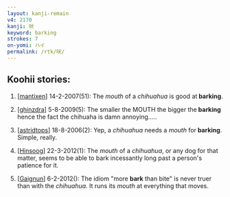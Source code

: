 ```yaml
---
layout: kanji-remain
v4: 2170
kanji: 吠
keyword: barking
strokes: 7
on-yomi: ハイ
permalink: /rtk/吠/
---
```


## Koohii stories: 

1) [<a href="http://kanji.koohii.com/profile/mantixen">mantixen</a>] 14-2-2007(51): The <em>mouth</em> of a <em>chihuahua</em> is good at<strong> barking</strong>.

2) [<a href="http://kanji.koohii.com/profile/ghinzdra">ghinzdra</a>] 5-8-2009(5): The smaller the MOUTH the bigger the<strong> barking</strong> hence the fact the chihuaha is damn annoying.....

3) [<a href="http://kanji.koohii.com/profile/astridtops">astridtops</a>] 18-8-2006(2): Yep, a <em>chihuahua</em> needs a <em>mouth</em> for<strong> barking</strong>. Simple, really.

4) [<a href="http://kanji.koohii.com/profile/Hinsoog">Hinsoog</a>] 22-3-2012(1): The <em>mouth</em> of a <em>chihuahua</em>, or any dog for that matter, seems to be able to bark incessantly long past a person&#039;s patience for it.

5) [<a href="http://kanji.koohii.com/profile/Gaignun">Gaignun</a>] 6-2-2012(): The idiom &quot;more <strong>bark</strong> than bite&quot; is never truer than with the <em>chihuahua</em>. It runs its <em>mouth</em> at everything that moves.

